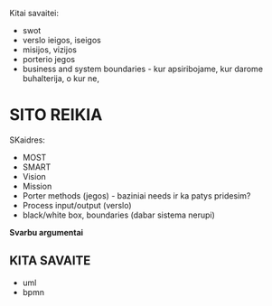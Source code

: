 Kitai savaitei:
- swot
- verslo ieigos, iseigos
- misijos, vizijos
- porterio jegos
- business and system boundaries - kur apsiribojame, kur darome buhalterija, o kur ne, 



# SITO REIKIA
SKaidres:
- MOST
- SMART
- Vision
- Mission
- Porter methods (jegos) - baziniai needs ir ka patys pridesim?
- Process input/output (verslo)
- black/white box, boundaries (dabar sistema nerupi)

**Svarbu argumentai**

## KITA SAVAITE
- uml 
- bpmn